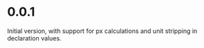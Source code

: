 # 0.0.1

Initial version, with support for px calculations and unit stripping in 
declaration values.
